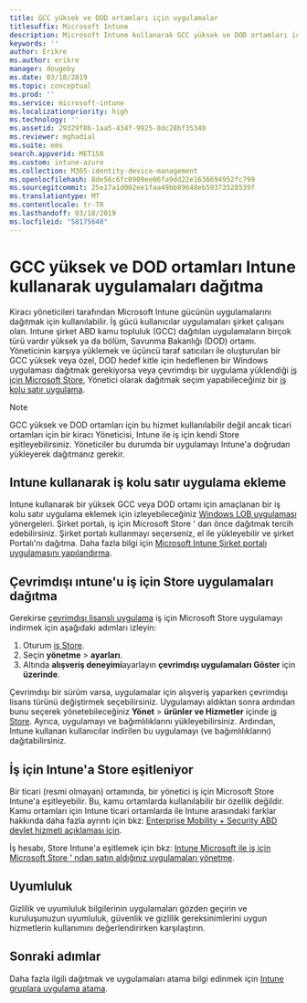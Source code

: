 ```yaml
---
title: GCC yüksek ve DOD ortamları için uygulamalar
titlesuffix: Microsoft Intune
description: Microsoft Intune kullanarak GCC yüksek ve DOD ortamları içeren uygulamalar hakkında bilgi edinin.
keywords: ''
author: Erikre
ms.author: erikre
manager: dougeby
ms.date: 03/18/2019
ms.topic: conceptual
ms.prod: ''
ms.service: microsoft-intune
ms.localizationpriority: high
ms.technology: ''
ms.assetid: 29329f86-1aa5-434f-9925-8dc28bf35348
ms.reviewer: mghadial
ms.suite: ems
search.appverid: MET150
ms.custom: intune-azure
ms.collection: M365-identity-device-management
ms.openlocfilehash: 8de56c6fc0909ee06fa9dd22e1636694952fc799
ms.sourcegitcommit: 25e17a1d002ee1faa49bb89648eb59373528539f
ms.translationtype: MT
ms.contentlocale: tr-TR
ms.lasthandoff: 03/18/2019
ms.locfileid: "58175640"
---
```

# <a name="deploying-apps-using-intune-on-the-gcc-high-and-dod-environments"></a>GCC yüksek ve DOD ortamları Intune kullanarak uygulamaları dağıtma 

Kiracı yöneticileri tarafından Microsoft Intune gücünün uygulamalarını dağıtmak için kullanılabilir. İş gücü kullanıcılar uygulamaları şirket çalışanı olan. Intune şirket ABD kamu topluluk (GCC) dağıtılan uygulamaların birçok türü vardır yüksek ya da bölüm, Savunma Bakanlığı (DOD) ortamı. Yöneticinin karşıya yüklemek ve üçüncü taraf satıcıları ile oluşturulan bir GCC yüksek veya özel, DOD hedef kitle için hedeflenen bir Windows uygulaması dağıtmak gerekiyorsa veya çevrimdışı bir uygulama yüklendiği [iş için Microsoft Store](https://businessstore.microsoft.com/store), Yönetici olarak dağıtmak seçim yapabileceğiniz bir [iş kolu satır uygulama](apps-add.md#app-types-in-microsoft-intune).  

> [!NOTE]
> GCC yüksek ve DOD ortamları için bu hizmet kullanılabilir değil ancak ticari ortamları için bir kiracı Yöneticisi, Intune ile iş için kendi Store eşitleyebilirsiniz. Yöneticiler bu durumda bir uygulamayı Intune'a doğrudan yükleyerek dağıtmanız gerekir.  

## <a name="add-line-of-business-apps-using-intune"></a>Intune kullanarak iş kolu satır uygulama ekleme 

Intune kullanarak bir yüksek GCC veya DOD ortamı için amaçlanan bir iş kolu satır uygulama eklemek için izleyebileceğiniz [Windows LOB uygulaması](lob-apps-windows.md) yönergeleri. Şirket portalı, iş için Microsoft Store ' dan önce dağıtmak tercih edebilirsiniz. Şirket portalı kullanmayı seçerseniz, el ile yükleyebilir ve şirket Portalı'nı dağıtma. Daha fazla bilgi için [Microsoft Intune Şirket portalı uygulamasını yapılandırma](company-portal-app.md). 

## <a name="distribute-offline-apps-from-the-store-for-business-using-intune"></a>Çevrimdışı ıntune'u iş için Store uygulamaları dağıtma  

Gerekirse [çevrimdışı lisanslı uygulama](https://docs.microsoft.com/microsoft-store/distribute-offline-apps#download-an-offline-licensed-app) iş için Microsoft Store uygulamayı indirmek için aşağıdaki adımları izleyin: 

1. Oturum [iş Store](https://businessstore.microsoft.com/).
2. Seçin **yönetme** > **ayarları**.
3. Altında **alışveriş deneyimi**ayarlayın **çevrimdışı uygulamaları Göster** için **üzerinde**.

Çevrimdışı bir sürüm varsa, uygulamalar için alışveriş yaparken çevrimdışı lisans türünü değiştirmek seçebilirsiniz. Uygulamayı aldıktan sonra ardından bunu seçerek yönetebileceğiniz **Yönet** > **ürünler ve Hizmetler** içinde [iş Store](https://businessstore.microsoft.com/). Ayrıca, uygulamayı ve bağımlılıklarını yükleyebilirsiniz. Ardından, Intune kullanan kullanıcılar indirilen bu uygulamayı (ve bağımlılıklarını) dağıtabilirsiniz.  

## <a name="syncing-intune-to-the-store-for-business"></a>İş için Intune'a Store eşitleniyor 

Bir ticari (resmi olmayan) ortamında, bir yönetici iş için Microsoft Store Intune'a eşitleyebilir. Bu, kamu ortamlarda kullanılabilir bir özellik değildir. Kamu ortamları için Intune ticari ortamlarda ile Intune arasındaki farklar hakkında daha fazla ayrıntı için bkz: [Enterprise Mobility + Security ABD devlet hizmeti açıklaması için](https://docs.microsoft.com/enterprise-mobility-security/solutions/ems-govt-service-description).  

İş hesabı, Store Intune'a eşitlemek için bkz: [Intune Microsoft ile iş için Microsoft Store ' ndan satın aldığınız uygulamaları yönetme](windows-store-for-business.md).  

## <a name="compliance"></a>Uyumluluk 

Gizlilik ve uyumluluk bilgilerinin uygulamaları gözden geçirin ve kuruluşunuzun uyumluluk, güvenlik ve gizlilik gereksinimlerini uygun hizmetlerin kullanımını değerlendirirken karşılaştırın.   

## <a name="next-steps"></a>Sonraki adımlar

Daha fazla ilgili dağıtmak ve uygulamaları atama bilgi edinmek için [Intune gruplara uygulama atama](apps-deploy.md).

 